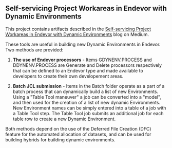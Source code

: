 ## Self-servicing Project Workareas in Endevor with Dynamic Environments
This project contains artifacts described in the [Self-servicing Project Workareas in Endevor with Dynamic Environments](https://medium.com/modern-mainframe/self-service-developer-workspaces-in-endevor-3b83c72bdc14) blog on Medium.  

These tools are useful in building new Dynamic Environments in Endevor. Two methods are provided:
1. __The use of Endevor processors__ - Items GDYNENV.PROCESS and DDYNENV.PROCESS are Generate and Delete processors respectively that can be defined to an Endevor type and made available to developers to create their own developement areas.

2. __Batch JCL submission__ - Items in the Batch folder operate as a part of a batch process that can dynamically build a list of new Environments. Using a "Table Tool maneuver" a job can be converted into a "model", and then used for the creation of a list of new dynamic Environments. New Environment names can be simply entered into a table of a job with a Table Tool step. The Table Tool job submits an additional job for each table row to create a new Dynamic Environment.

Both methods depend on the use of the Deferred File Creation (DFC) feature for the automated allocation of datasets, and can be used for building hybrids for building dynamic environments.
